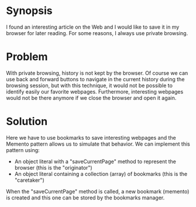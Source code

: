 # Synopsis

I found an interesting article on the Web and I would like to save it in my browser for later reading. For some reasons, I always use private browsing.

# Problem

With private browsing, history is not kept by the browser. Of course we can use back and forward buttons to navigate in the current history during the browsing session, but with this technique, it would not be possible to identify easily our favorite webpages. Furthermore, interesting webpages would not be there anymore if we close the browser and open it again.

# Solution

Here we have to use bookmarks to save interesting webpages and the Memento pattern allows us to simulate that behavior. We can implement this pattern using: 

  * An object literal with a "saveCurrentPage" method to represent the browser (this is the "originator")
  * An object literal containing a collection (array) of bookmarks (this is the "caretaker")

When the "saveCurrentPage" method is called, a new bookmark (memento) is created and this one can be stored by the bookmarks manager.
